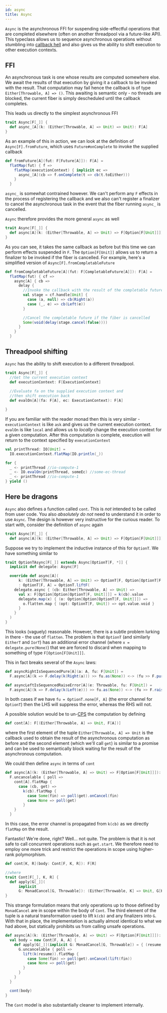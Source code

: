 ```yaml
---
id: async
title: Async
---
```


`Async` is the asynchronous FFI for suspending side-effectful operations that
are completed elsewhere (often on another threadpool via a future-like API).
This typeclass allows us to sequence asynchronous operations without stumbling
into [callback hell](http://callbackhell.com/) and also gives us the ability to
shift execution to other execution contexts.

## FFI

An asynchronous task is one whose results are computed somewhere else. We await
the results of that execution by giving it a callback to be invoked with the
result. That computation may fail hence the callback is of type
`Either[Throwable, A] => ()`. This awaiting  is semantic only - no threads are
blocked, the current fiber is simply descheduled until the callback completes.

This leads us directly to the simplest asynchronous FFI
```scala
trait Async[F[_]] {
  def async_[A](k: (Either[Throwable, A] => Unit) => Unit): F[A]
}
```

As an example of this in action, we can look at the definition of `Async[F].fromFuture`,
which uses `Future#onComplete` to invoke the supplied callback
```scala
def fromFuture[A](fut: F[Future[A]]): F[A] =
  flatMap(fut) { f =>
    flatMap(executionContext) { implicit ec =>
      async_[A](cb => f.onComplete(t => cb(t.toEither)))
    }
  }
```

`async_` is somewhat contrained however. We can't perform any `F` effects
in the process of registering the callback and we also can't register
a finalizer to cancel the asynchronous task in the event that the fiber
running `async_` is cancelled.

`Async` therefore provides the more general `async` as well
```scala
trait Async[F[_]] {
  def async[A](k: (Either[Throwable, A] => Unit) => F[Option[F[Unit]]]): F[A] = {
}
```

As you can see, it takes the same callback as before but this time we can
perform effects suspended in `F`. The `Option[F[Unit]]` allows us to
return a finalizer to be invoked if the fiber is cancelled. For example, here's
a simplified version of `Async[F].fromCompletableFuture`

```scala
def fromCompletableFuture[A](fut: F[CompletableFuture[A]]): F[A] =
  flatMap(fut) { cf =>
    async[A] { cb =>
      delay {
        //Invoke the callback with the result of the completable future
        val stage = cf.handle[Unit] {
          case (a, null) => cb(Right(a))
          case (_, e) => cb(Left(e))
        }

        //Cancel the completable future if the fiber is cancelled
        Some(void(delay(stage.cancel(false))))
      }
    }
  }
```

## Threadpool shifting

`Async` has the ability to shift execution to a different threadpool.

```scala
trait Async[F[_]] {
  //Get the current execution context
  def executionContext: F[ExecutionContext]
  
  //Evaluate fa on the supplied execution context and
  //then shift execution back
  def evalOn[A](fa: F[A], ec: ExecutionContext): F[A]

}
```

If you are familiar with the reader monad then this is very similar - 
`executionContext` is like `ask` and gives us the current execution context.
`evalOn` is like `local` and allows us to _locally_ change the execution
context for a given computation. After this computation is complete,
execution will return to the context specified by `executionContext`

```scala
val printThread: IO[Unit] =
  IO.executionContext.flatMap(IO.println(_))

for {
  _ <- printThread //io-compute-1
  _ <- IO.evalOn(printThread, someEc) //some-ec-thread
  _ <- printThread //io-compute-1
} yield ()
```

## Here be dragons

`Async` also defines a function called `cont`. This is _not_ intended to be
called from user code. You also _absolutely do not_ need to understand it in
order to use `Async`. The design is however very instructive for the curious
reader. To start with, consider the definition of `async` again

```scala
trait Async[F[_]] {
  def async[A](k: (Either[Throwable, A] => Unit) => F[Option[F[Unit]]]): F[A]
```

Suppose we try to implement the inductive instance of this for `OptionT`. We
have something similar to

```scala
trait OptionTAsync[F[_]] extends Async[OptionT[F, *]] {
  implicit def delegate: Async[F]

  override def async[A](
      k: (Either[Throwable, A] => Unit) => OptionT[F, Option[OptionT[F, Unit]]])
      : OptionT[F, A] = OptionT.liftF(
    delegate.async { (cb: Either[Throwable, A] => Unit) =>
      val x: F[Option[Option[OptionT[F, Unit]]]] = k(cb).value
      delegate.map(x) { (o: Option[Option[OptionT[F, Unit]]]) =>
        o.flatten.map { (opt: OptionT[F, Unit]) => opt.value.void }
      }
    }
  )
}
```

This looks (vaguely) reasonable. However, there is a subtle problem lurking in
there -  the use of `flatten`. The problem is that `OptionT` (and similarly
`EitherT` and `IorT`) has an additional error channel (where `x = 
delegate.pure(None)`) that we are forced to discard when mapping to something
of type `F[Option[F[Unit]]]`.

This in fact breaks several of the `Async` laws:

```scala
def asyncRightIsSequencedPure[A](a: A, fu: F[Unit]) =
  F.async[A](k => F.delay(k(Right(a))) >> fu.as(None)) <-> (fu >> F.pure(a))

def asyncLeftIsSequencedRaiseError[A](e: Throwable, fu: F[Unit]) =
  F.async[A](k => F.delay(k(Left(e))) >> fu.as(None)) <-> (fu >> F.raiseError(e))
```

In both cases if we have `fu = OptionT.none[F, A]` (the error channel for `OptionT`) then
the LHS will suppress the error, whereas the RHS will not.

A possible solution would be to
un-[CPS](https://en.wikipedia.org/wiki/Continuation-passing_style) the
computation by defining

```scala
def cont[A]: F[(Either[Throwable, A] => Unit, F[A])]
```

where the first element of the tuple `Either[Throwable, A] => Unit` is the
callback used to obtain the result of the asynchronous computation as before and
the second element (which we'll call `get`) is similar to a promise and can be
used to semantically block waiting for the result of the asynchronous
computation.

We could then define `async` in terms of `cont`

```scala
def async[A](k: (Either[Throwable, A] => Unit) => F[Option[F[Unit]]]): F[A] =
  F.uncancelable { poll =>
    cont[A].flatMap {
      case (cb, get) =>
        k(cb).flatMap {
          case Some(fin) => poll(get).onCancel(fin)
          case None => poll(get)
        }
    }
  }
```

In this case, the error channel is propagated from `k(cb)` as we directly `flatMap`
on the result.

Fantastic! We're done, right? Well... not quite. The problem is that it is not safe
to call concurrent operations such as `get.start`. We therefore need to employ
one more trick and restrict the operations in scope using higher-rank polymorphism.

```scala
def cont[K, R](body: Cont[F, K, R]): F[R]

//where
trait Cont[F[_], K, R] {
  def apply[G[_]](
      implicit
      G: MonadCancel[G, Throwable]): (Either[Throwable, K] => Unit, G[K], F ~> G) => G[R]
}
```

This strange formulation means that only operations up to those defined by
`MonadCancel` are in scope within the body of `Cont`. The third element of the
tuple is a natural transformation used to lift `k(cb)` and any finalizers into
`G`. With that in place, the implementation is actually almost identical to what we
had above, but statically prohibits us from calling unsafe operations.

```scala
def async[A](k: (Either[Throwable, A] => Unit) => F[Option[F[Unit]]]): F[A] = {
  val body = new Cont[F, A, A] {
    def apply[G[_]](implicit G: MonadCancel[G, Throwable]) = { (resume, get, lift) =>
      G.uncancelable { poll =>
        lift(k(resume)).flatMap {
          case Some(fin) => poll(get).onCancel(lift(fin))
          case None => poll(get)
        }
      }
    }
  }

  cont(body)
}
```

The `Cont` model is also substantially cleaner to implement internally. 
